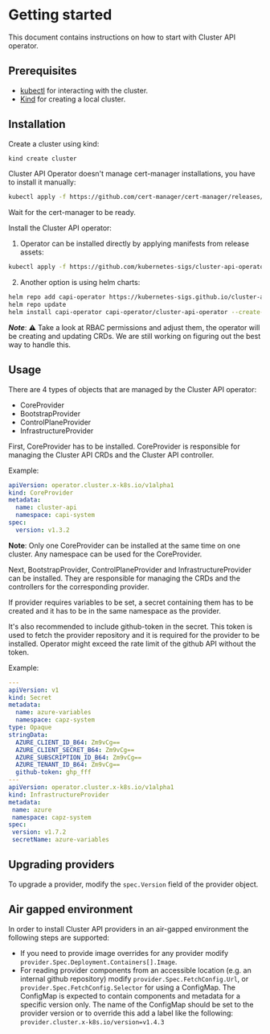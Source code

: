 # Getting started

This document contains instructions on how to start with Cluster API operator.

## Prerequisites

- [kubectl](https://kubernetes.io/docs/tasks/tools/install-kubectl/) for interacting with the cluster.
- [Kind](https://kind.sigs.k8s.io/#installation-and-usage) for creating a local cluster.

## Installation

Create a cluster using kind:

```bash
kind create cluster
```

Cluster API Operator doesn't manage cert-manager installations, you have to install it manually:

```bash
kubectl apply -f https://github.com/cert-manager/cert-manager/releases/latest/download/cert-manager.yaml
```

Wait for the cert-manager to be ready.

Install the Cluster API operator:

1. Operator can be installed directly by applying manifests from release assets:
```bash
kubectl apply -f https://github.com/kubernetes-sigs/cluster-api-operator/releases/latest/download/operator-components.yaml
```
2. Another option is using helm charts:
```bash
helm repo add capi-operator https://kubernetes-sigs.github.io/cluster-api-operator
helm repo update
helm install capi-operator capi-operator/cluster-api-operator --create-namespace -n capi-operator-system
```

***Note***: :warning: Take a look at RBAC permissions and adjust them, the operator will be creating and updating CRDs.
We are still working on figuring out the best way to handle this.

## Usage

There are 4 types of objects that are managed by the Cluster API operator:

- CoreProvider
- BootstrapProvider
- ControlPlaneProvider
- InfrastructureProvider

First, CoreProvider has to be installed. CoreProvider is responsible for managing the Cluster API CRDs and the Cluster API controller.

Example:
```yaml
apiVersion: operator.cluster.x-k8s.io/v1alpha1
kind: CoreProvider
metadata:
  name: cluster-api
  namespace: capi-system
spec:
  version: v1.3.2
```

**Note**: Only one CoreProvider can be installed at the same time on one cluster. Any namespace can be used for the CoreProvider.

Next, BootstrapProvider, ControlPlaneProvider and InfrastructureProvider can be installed. They are responsible for managing the CRDs and the controllers for the corresponding provider.

If provider requires variables to be set, a secret containing them has to be created and it has to be in the same namespace as the provider.

It's also recommended to include github-token in the secret. This token is used to fetch the provider repository and it is required for the provider to be installed. 
Operator might exceed the rate limit of the github API without the token.

Example:
```yaml
---
apiVersion: v1
kind: Secret
metadata:
  name: azure-variables
  namespace: capz-system
type: Opaque
stringData:
  AZURE_CLIENT_ID_B64: Zm9vCg==
  AZURE_CLIENT_SECRET_B64: Zm9vCg==
  AZURE_SUBSCRIPTION_ID_B64: Zm9vCg==
  AZURE_TENANT_ID_B64: Zm9vCg==
  github-token: ghp_fff
---
apiVersion: operator.cluster.x-k8s.io/v1alpha1
kind: InfrastructureProvider
metadata:
 name: azure
 namespace: capz-system
spec:
 version: v1.7.2
 secretName: azure-variables
```
## Upgrading providers

To upgrade a provider, modify the `spec.Version` field of the provider object.

## Air gapped environment

In order to install Cluster API providers in an air-gapped environment the following steps are supported:

- If you need to provide image overrides for any provider modify `provider.Spec.Deployment.Containers[].Image`.
- For reading provider components from an accessible location (e.g. an internal github repository) modify `provider.Spec.FetchConfig.Url`, or `provider.Spec.FetchConfig.Selector` for using a ConfigMap. The ConfigMap is expected to contain components and metadata for a specific version only.
The name of the ConfigMap should be set to the provider version or to override this add a label like the following: `provider.cluster.x-k8s.io/version=v1.4.3`

